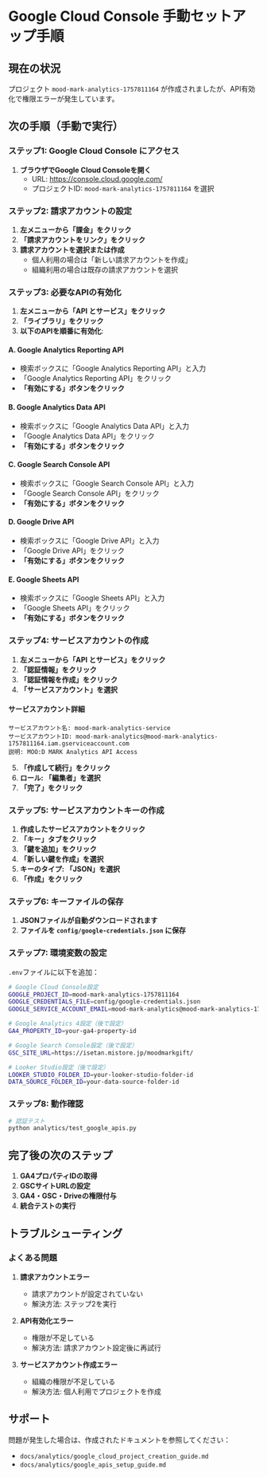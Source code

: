 # Google Cloud Console 手動セットアップ手順

## 現在の状況

プロジェクト `mood-mark-analytics-1757811164` が作成されましたが、API有効化で権限エラーが発生しています。

## 次の手順（手動で実行）

### ステップ1: Google Cloud Console にアクセス

1. **ブラウザでGoogle Cloud Consoleを開く**
   - URL: https://console.cloud.google.com/
   - プロジェクトID: `mood-mark-analytics-1757811164` を選択

### ステップ2: 請求アカウントの設定

1. **左メニューから「課金」をクリック**
2. **「請求アカウントをリンク」をクリック**
3. **請求アカウントを選択または作成**
   - 個人利用の場合は「新しい請求アカウントを作成」
   - 組織利用の場合は既存の請求アカウントを選択

### ステップ3: 必要なAPIの有効化

1. **左メニューから「API とサービス」をクリック**
2. **「ライブラリ」をクリック**
3. **以下のAPIを順番に有効化**:

#### A. Google Analytics Reporting API
- 検索ボックスに「Google Analytics Reporting API」と入力
- 「Google Analytics Reporting API」をクリック
- **「有効にする」ボタンをクリック**

#### B. Google Analytics Data API
- 検索ボックスに「Google Analytics Data API」と入力
- 「Google Analytics Data API」をクリック
- **「有効にする」ボタンをクリック**

#### C. Google Search Console API
- 検索ボックスに「Google Search Console API」と入力
- 「Google Search Console API」をクリック
- **「有効にする」ボタンをクリック**

#### D. Google Drive API
- 検索ボックスに「Google Drive API」と入力
- 「Google Drive API」をクリック
- **「有効にする」ボタンをクリック**

#### E. Google Sheets API
- 検索ボックスに「Google Sheets API」と入力
- 「Google Sheets API」をクリック
- **「有効にする」ボタンをクリック**

### ステップ4: サービスアカウントの作成

1. **左メニューから「API とサービス」をクリック**
2. **「認証情報」をクリック**
3. **「認証情報を作成」をクリック**
4. **「サービスアカウント」を選択**

#### サービスアカウント詳細
```
サービスアカウント名: mood-mark-analytics-service
サービスアカウントID: mood-mark-analytics@mood-mark-analytics-1757811164.iam.gserviceaccount.com
説明: MOO:D MARK Analytics API Access
```

5. **「作成して続行」をクリック**
6. **ロール: 「編集者」を選択**
7. **「完了」をクリック**

### ステップ5: サービスアカウントキーの作成

1. **作成したサービスアカウントをクリック**
2. **「キー」タブをクリック**
3. **「鍵を追加」をクリック**
4. **「新しい鍵を作成」を選択**
5. **キーのタイプ: 「JSON」を選択**
6. **「作成」をクリック**

### ステップ6: キーファイルの保存

1. **JSONファイルが自動ダウンロードされます**
2. **ファイルを `config/google-credentials.json` に保存**

### ステップ7: 環境変数の設定

`.env`ファイルに以下を追加：

```bash
# Google Cloud Console設定
GOOGLE_PROJECT_ID=mood-mark-analytics-1757811164
GOOGLE_CREDENTIALS_FILE=config/google-credentials.json
GOOGLE_SERVICE_ACCOUNT_EMAIL=mood-mark-analytics@mood-mark-analytics-1757811164.iam.gserviceaccount.com

# Google Analytics 4設定（後で設定）
GA4_PROPERTY_ID=your-ga4-property-id

# Google Search Console設定（後で設定）
GSC_SITE_URL=https://isetan.mistore.jp/moodmarkgift/

# Looker Studio設定（後で設定）
LOOKER_STUDIO_FOLDER_ID=your-looker-studio-folder-id
DATA_SOURCE_FOLDER_ID=your-data-source-folder-id
```

### ステップ8: 動作確認

```bash
# 認証テスト
python analytics/test_google_apis.py
```

## 完了後の次のステップ

1. **GA4プロパティIDの取得**
2. **GSCサイトURLの設定**
3. **GA4・GSC・Driveの権限付与**
4. **統合テストの実行**

## トラブルシューティング

### よくある問題

1. **請求アカウントエラー**
   - 請求アカウントが設定されていない
   - 解決方法: ステップ2を実行

2. **API有効化エラー**
   - 権限が不足している
   - 解決方法: 請求アカウント設定後に再試行

3. **サービスアカウント作成エラー**
   - 組織の権限が不足している
   - 解決方法: 個人利用でプロジェクトを作成

## サポート

問題が発生した場合は、作成されたドキュメントを参照してください：
- `docs/analytics/google_cloud_project_creation_guide.md`
- `docs/analytics/google_apis_setup_guide.md`
